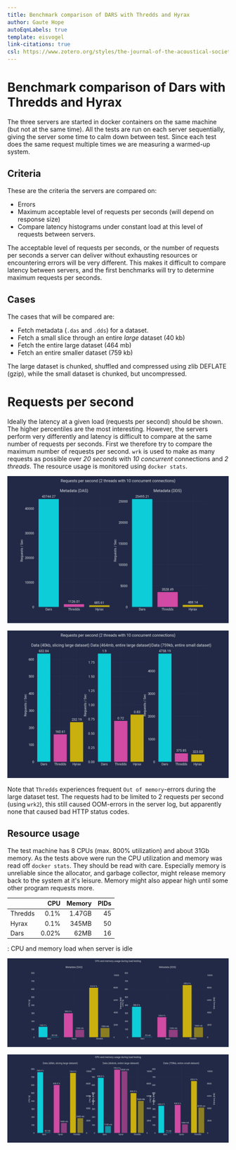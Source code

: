 ```yaml
---
title: Benchmark comparison of DARS with Thredds and Hyrax
author: Gaute Hope
autoEqnLabels: true
template: eisvogel
link-citations: true
csl: https://www.zotero.org/styles/the-journal-of-the-acoustical-society-of-america
---
```


# Benchmark comparison of Dars with Thredds and Hyrax

The three servers are started in docker containers on the same machine (but not
at the same time). All the tests are run on each server sequentially, giving
the server some time to calm down between test. Since each test does the same
request multiple times we are measuring a warmed-up system.

## Criteria

These are the criteria the servers are compared on:

  * Errors
  * Maximum acceptable level of requests per seconds (will depend on response size)
  * Compare latency histograms under constant load at this level of requests between servers.

The acceptable level of requests per seconds, or the number of requests per
seconds a server can deliver without exhausting resources or encountering
errors will be very different. This makes it difficult to compare latency
between servers, and the first benchmarks will try to determine maximum
requests per seconds.

## Cases

The cases that will be compared are:

  * Fetch metadata (`.das` and `.dds`) for a dataset.
  * Fetch a small slice through an entire _large_ dataset (40 kb)
  * Fetch the entire large dataset (464 mb)
  * Fetch an entire smaller dataset (759 kb)

The large dataset is chunked, shuffled and compressed using zlib DEFLATE
(gzip), while the small dataset is chunked, but uncompressed.

# Requests per second

Ideally the latency at a given load (requests per second) should be shown. The
higher percentiles are the most interesting. However, the servers perform very
differently and latency is difficult to compare at the same number of requests
per seconds. First we therefore try to compare the maximum number of requests
per second. `wrk` is used to make as many requests as possible over _20
seconds_ with _10 concurrent_ connections and _2 threads_. The resource usage
is monitored using `docker stats`.

![Requests per second](rps_meta.png)

![Requests per second](rps_data.png)

Note that `Thredds` experiences frequent `Out of memory`-errors during the
large dataset test. The requests had to be limited to 2 requests per second
(using `wrk2`), this still caused OOM-errors in the server log, but apparently
none that caused bad HTTP status codes.

## Resource usage

The test machine has 8 CPUs (max. 800% utilization) and about 31Gb memory. As
the tests above were run the CPU utilization and memory was read off `docker
stats`. They should be read with care. Especially memory is unreliable since
the allocator, and garbage collector, might release memory back to the system
at it's leisure. Memory might also appear high until some other program
requests more.

|           | CPU      | Memory    | PIDs  |
| :-------- | -------: | --------: | ----: |
| Thredds   | 0.1%     | 1.47GB    | 45    |
| Hyrax     | 0.1%     | 345MB     | 50    |
| Dars      | 0.02%    | 62MB      | 16    |
: CPU and memory load when server is idle


![CPU and memory load during metadata tests](load_meta.png)

![CPU and memory load during data loads](load_data.png)

